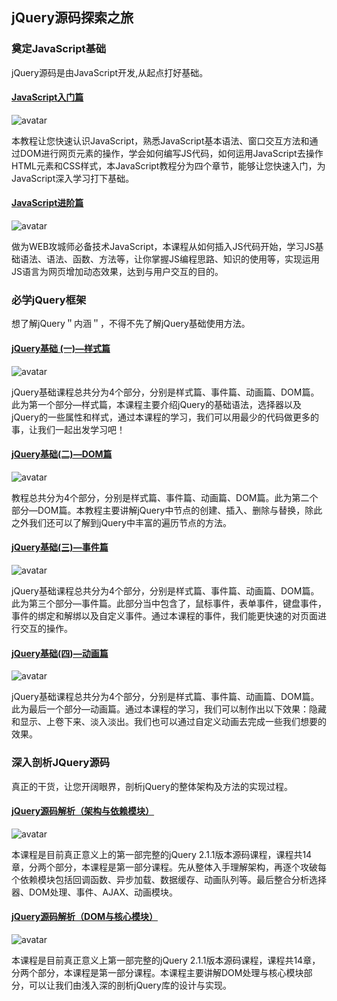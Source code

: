## jQuery源码探索之旅

### 奠定JavaScript基础

jQuery源码是由JavaScript开发,从起点打好基础。

#### [JavaScript入门篇](https://www.imooc.com/learn/36)

![avatar](https://img3.mukewang.com/53e1d0470001ad1e06000338-240-135.jpg)

本教程让您快速认识JavaScript，熟悉JavaScript基本语法、窗口交互方法和通过DOM进行网页元素的操作，学会如何编写JS代码，如何运用JavaScript去操作HTML元素和CSS样式，本JavaScript教程分为四个章节，能够让您快速入门，为JavaScript深入学习打下基础。

#### [JavaScript进阶篇](https://www.imooc.com/learn/10)

![avatar](https://img.mukewang.com/574678bd00010a7206000338-240-135.jpg)

做为WEB攻城师必备技术JavaScript，本课程从如何插入JS代码开始，学习JS基础语法、语法、函数、方法等，让你掌握JS编程思路、知识的使用等，实现运用JS语言为网页增加动态效果，达到与用户交互的目的。

### 必学jQuery框架

想了解jQuery＂内涵＂，不得不先了解jQuery基础使用方法。

#### [jQuery基础 (一)—样式篇](https://www.imooc.com/learn/418)

![avatar](https://img4.mukewang.com/5704a68f0001e20206000338-240-135.jpg)

jQuery基础课程总共分为4个部分，分别是样式篇、事件篇、动画篇、DOM篇。此为第一个部分—样式篇，本课程主要介绍jQuery的基础语法，选择器以及jQuery的一些属性和样式，通过本课程的学习，我们可以用最少的代码做更多的事，让我们一起出发学习吧！

#### [jQuery基础(二)—DOM篇](https://www.imooc.com/learn/530)

![avatar](https://img4.mukewang.com/57466c8e00011b6f06000338-240-135.jpg)

教程总共分为4个部分，分别是样式篇、事件篇、动画篇、DOM篇。此为第二个部分—DOM篇。本教程主要讲解jQuery中节点的创建、插入、删除与替换，除此之外我们还可以了解到jQuery中丰富的遍历节点的方法。

#### [jQuery基础(三)—事件篇](https://www.imooc.com/learn/429)

![avatar](https://img3.mukewang.com/563821d4000138a406000338-240-135.jpg)

jQuery基础课程总共分为4个部分，分别是样式篇、事件篇、动画篇、DOM篇。此为第三个部分—事件篇。此部分当中包含了，鼠标事件，表单事件，键盘事件，事件的绑定和解绑以及自定义事件。通过本课程的事件，我们能更快速的对页面进行交互的操作。

#### [jQuery基础(四)—动画篇](https://www.imooc.com/learn/430)

![avatar](https://img4.mukewang.com/563821b5000115e006000338-240-135.jpg)

jQuery基础课程总共分为4个部分，分别是样式篇、事件篇、动画篇、DOM篇。此为最后一个部分—动画篇。通过本课程的学习，我们可以制作出以下效果：隐藏和显示、上卷下来、淡入淡出。我们也可以通过自定义动画去完成一些我们想要的效果。

### 深入剖析JQuery源码

真正的干货，让您开阔眼界，剖析jQuery的整体架构及方法的实现过程。

#### [jQuery源码解析（架构与依赖模块）](https://www.imooc.com/learn/172)

![avatar](https://img4.mukewang.com/570b064a00015a0c06000338-240-135.jpg)

本课程是目前真正意义上的第一部完整的jQuery 2.1.1版本源码课程，课程共14章，分两个部分，本课程是第一部分课程。先从整体入手理解架构，再逐个攻破每个依赖模块包括回调函数、异步加载、数据缓存、动画队列等。最后整合分析选择器、DOM处理、事件、AJAX、动画模块。

#### [jQuery源码解析（DOM与核心模块）](https://www.imooc.com/learn/222)

![avatar](https://img3.mukewang.com/570b05f4000194e506000338-240-135.jpg)

本课程是目前真正意义上第一部完整的jQuery 2.1.1版本源码课程，课程共14章，分两个部分，本课程是第一部分课程。本课程主要讲解DOM处理与核心模块部分，可以让我们由浅入深的剖析jQuery库的设计与实现。

